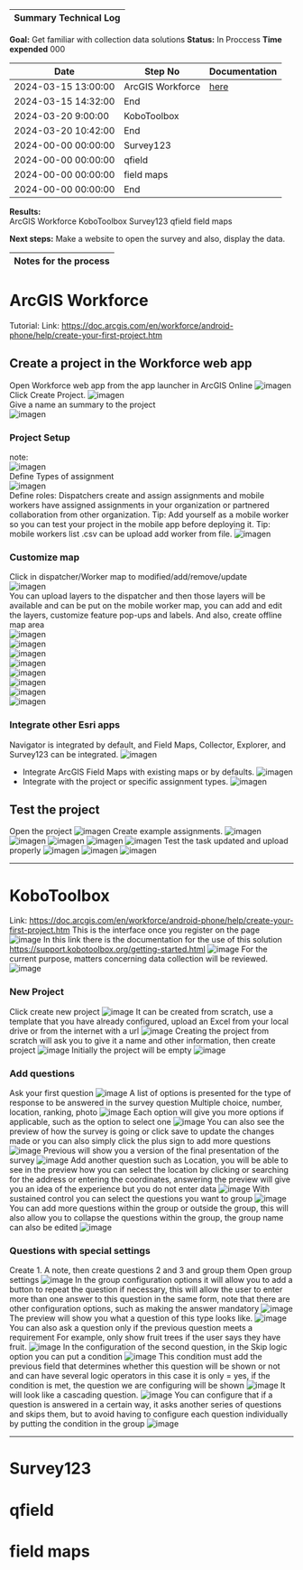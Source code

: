 
| **Summary Technical Log**                                 |
|-----------------------------------------------------------|

**Goal:** Get familiar with collection data solutions 
**Status:** In Proccess
**Time expended**         000    

| **Date**              | **Step No**              | **Documentation** |
|-----------------------|--------------------------|-------------------|
| 2024-03-15 13:00:00   | ArcGIS Workforce         | [here](https://fleming.maps.arcgis.com/apps/workforce/projects/13b23d4f37834ed9b7aa03f814078f0e/dispatch/assignments)      |
| 2024-03-15 14:32:00   | End                      |
| 2024-03-20 9:00:00   | KoboToolbox              |       |
| 2024-03-20 10:42:00   | End                      |
| 2024-00-00 00:00:00   | Survey123                |       |
| 2024-00-00 00:00:00   | qfield                   |      |
| 2024-00-00 00:00:00   | field maps               |       |
| 2024-00-00 00:00:00   | End                      |

**Results:**  
ArcGIS Workforce
KoboToolbox
Survey123
qfield
field maps


**Next steps:**
Make a website to open the survey and also, display the data.

| **Notes for the process**                                |
|-----------------------------------------------------------|

# ArcGIS Workforce
Tutorial: Link: https://doc.arcgis.com/en/workforce/android-phone/help/create-your-first-project.htm
## Create a project in the Workforce web app
Open Workforce web app from the app launcher in ArcGIS Online
![imagen](../a00templates/img/img134.png)   
Click Create Project.
![imagen](../a00templates/img/img135.png)  
Give a name an summary to the project  
![imagen](../a00templates/img/img136.png)  
### Project Setup
note:  
![imagen](../a00templates/img/img137.png)  
Define Types of assignment  
![imagen](../a00templates/img/img138.png)  
Define roles: Dispatchers create and assign assignments and mobile workers have assigned assignments in your organization or partnered collaboration from other organization.
Tip: Add yourself as a mobile worker so you can test your project in the mobile app before deploying it.
Tip: mobile workers list .csv can be upload add worker from file.
![imagen](../a00templates/img/img139.png)  
### Customize map  
Click in dispatcher/Worker map to modified/add/remove/update  
![imagen](../a00templates/img/img140.png)  
You can upload layers to the dispatcher and then those layers will be available and can be put on the mobile worker map, you can add and edit the layers, customize feature pop-ups and labels. And also, create offline map area  
![imagen](../a00templates/img/img141.png)  
![imagen](../a00templates/img/img142.png)  
![imagen](../a00templates/img/img143.png)  
![imagen](../a00templates/img/img144.png)  
![imagen](../a00templates/img/img145.png)  
![imagen](../a00templates/img/img146.png)  
![imagen](../a00templates/img/img147.png)  
![imagen](../a00templates/img/img148.png)  
### Integrate other Esri apps
Navigator is integrated by default, and Field Maps, Collector, Explorer, and Survey123 can be integrated.
![imagen](../a00templates/img/img149.png)  
-	Integrate ArcGIS Field Maps with existing maps or by defaults.
![imagen](../a00templates/img/img150.png)  
-	Integrate with the project or specific assignment types.
![imagen](../a00templates/img/img151.png) 
## Test the project
Open the project
![imagen](../a00templates/img/img152.png)
Create example assignments.
![imagen](../a00templates/img/img153.png)
![imagen](../a00templates/img/img154.png)
![imagen](../a00templates/img/img155.png)
![imagen](../a00templates/img/img156.png)
![imagen](../a00templates/img/img157.png)
Test the task updated and upload properly
![imagen](../a00templates/img/img158.png)
![imagen](../a00templates/img/img159.png)
![imagen](../a00templates/img/img160.png)


----------------------------------------------------------------------
# KoboToolbox
Link: https://doc.arcgis.com/en/workforce/android-phone/help/create-your-first-project.htm
This is the interface once you register on the page
![image](../a00templates/img/img161.png)
In this link there is the documentation for the use of this solution https://support.kobotoolbox.org/getting-started.html
![image](../a00templates/img/img162.png)
For the current purpose, matters concerning data collection will be reviewed.
![image](../a00templates/img/img163.png)
### New Project
Click create new project
![image](../a00templates/img/img164.png)
It can be created from scratch, use a template that you have already configured, upload an Excel from your local drive or from the internet with a url
![image](../a00templates/img/img165.png)
Creating the project from scratch will ask you to give it a name and other information, then create project
![image](../a00templates/img/img166.png)
Initially the project will be empty
![image](../a00templates/img/img167.png)
### Add questions
Ask your first question
![image](../a00templates/img/img168.png)
A list of options is presented for the type of response to be answered in the survey question
Multiple choice, number, location, ranking, photo
![image](../a00templates/img/img169.png)
Each option will give you more options if applicable, such as the option to select one
![image](../a00templates/img/img170.png)
You can also see the preview of how the survey is going or click save to update the changes made or you can also simply click the plus sign to add more questions
![image](../a00templates/img/img171.png)
Previous will show you a version of the final presentation of the survey
![image](../a00templates/img/img172.png)
Add another question such as Location, you will be able to see in the preview how you can select the location by clicking or searching for the address or entering the coordinates, answering the preview will give you an idea of the experience but you do not enter data
![image](../a00templates/img/img173.png)
With sustained control you can select the questions you want to group
![image](../a00templates/img/img174.png)
You can add more questions within the group or outside the group, this will also allow you to collapse the questions within the group, the group name can also be edited
![image](../a00templates/img/img175.png)
### Questions with special settings
Create 1. A note, then create questions 2 and 3 and group them
Open group settings
![image](../a00templates/img/img176.png)
In the group configuration options it will allow you to add a button to repeat the question if necessary, this will allow the user to enter more than one answer to this question in the same form, note that there are other configuration options, such as making the answer mandatory
![image](../a00templates/img/img177.png)
The preview will show you what a question of this type looks like.
![image](../a00templates/img/img178.png)
You can also ask a question only if the previous question meets a requirement
For example, only show fruit trees if the user says they have fruit.
![image](../a00templates/img/img179.png)
In the configuration of the second question, in the Skip logic option you can put a condition
![image](../a00templates/img/img180.png)
This condition must add the previous field that determines whether this question will be shown or not and can have several logic operators in this case it is only = yes, if the condition is met, the question we are configuring will be shown
![image](../a00templates/img/img181.png)
It will look like a cascading question.
![image](../a00templates/img/img182.png)
You can configure that if a question is answered in a certain way, it asks another series of questions and skips them, but to avoid having to configure each question individually by putting the condition in the group
![image](../a00templates/img/img183.png)

----------------------------------------------------------------------
# Survey123

# qfield

# field maps

